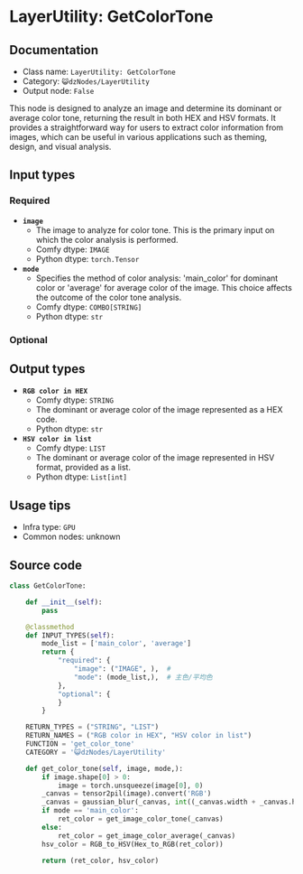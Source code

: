 # LayerUtility: GetColorTone
## Documentation
- Class name: `LayerUtility: GetColorTone`
- Category: `😺dzNodes/LayerUtility`
- Output node: `False`

This node is designed to analyze an image and determine its dominant or average color tone, returning the result in both HEX and HSV formats. It provides a straightforward way for users to extract color information from images, which can be useful in various applications such as theming, design, and visual analysis.
## Input types
### Required
- **`image`**
    - The image to analyze for color tone. This is the primary input on which the color analysis is performed.
    - Comfy dtype: `IMAGE`
    - Python dtype: `torch.Tensor`
- **`mode`**
    - Specifies the method of color analysis: 'main_color' for dominant color or 'average' for average color of the image. This choice affects the outcome of the color tone analysis.
    - Comfy dtype: `COMBO[STRING]`
    - Python dtype: `str`
### Optional
## Output types
- **`RGB color in HEX`**
    - Comfy dtype: `STRING`
    - The dominant or average color of the image represented as a HEX code.
    - Python dtype: `str`
- **`HSV color in list`**
    - Comfy dtype: `LIST`
    - The dominant or average color of the image represented in HSV format, provided as a list.
    - Python dtype: `List[int]`
## Usage tips
- Infra type: `GPU`
- Common nodes: unknown


## Source code
```python
class GetColorTone:

    def __init__(self):
        pass

    @classmethod
    def INPUT_TYPES(self):
        mode_list = ['main_color', 'average']
        return {
            "required": {
                "image": ("IMAGE", ),  #
                "mode": (mode_list,),  # 主色/平均色
            },
            "optional": {
            }
        }

    RETURN_TYPES = ("STRING", "LIST")
    RETURN_NAMES = ("RGB color in HEX", "HSV color in list")
    FUNCTION = 'get_color_tone'
    CATEGORY = '😺dzNodes/LayerUtility'

    def get_color_tone(self, image, mode,):
        if image.shape[0] > 0:
            image = torch.unsqueeze(image[0], 0)
        _canvas = tensor2pil(image).convert('RGB')
        _canvas = gaussian_blur(_canvas, int((_canvas.width + _canvas.height) / 200))
        if mode == 'main_color':
            ret_color = get_image_color_tone(_canvas)
        else:
            ret_color = get_image_color_average(_canvas)
        hsv_color = RGB_to_HSV(Hex_to_RGB(ret_color))

        return (ret_color, hsv_color)

```
